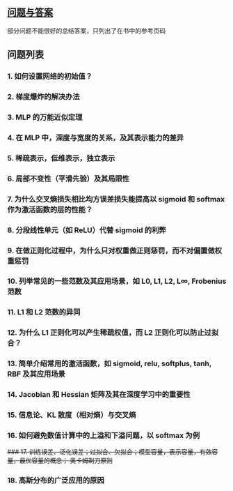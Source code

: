 ## [问题与答案](./QA.md)

部分问题不能很好的总结答案，只列出了在书中的参考页码

## 问题列表

### 1. 如何设置网络的初始值？

### 2. 梯度爆炸的解决办法

### 3. MLP 的万能近似定理

### 4. 在 MLP 中，深度与宽度的关系，及其表示能力的差异

### 5. 稀疏表示，低维表示，独立表示

### 6. 局部不变性（平滑先验）及其局限性

### 7. 为什么交叉熵损失相比均方误差损失能提高以 sigmoid 和 softmax 作为激活函数的层的性能？

### 8. 分段线性单元（如 ReLU）代替 sigmoid 的利弊

### 9. 在做正则化过程中，为什么只对权重做正则惩罚，而不对偏置做权重惩罚

### 10. 列举常见的一些范数及其应用场景，如 L0, L1, L2, L∞, Frobenius 范数

### 11. L1 和 L2 范数的异同

### 12. 为什么 L1 正则化可以产生稀疏权值，而 L2 正则化可以防止过拟合？

### 13. 简单介绍常用的激活函数，如 sigmoid, relu, softplus, tanh, RBF 及其应用场景

### 14. Jacobian 和 Hessian 矩阵及其在深度学习中的重要性

### 15. 信息论、KL 散度（相对熵）与交叉熵

### 16. 如何避免数值计算中的上溢和下溢问题，以 softmax 为例

~~### 17. 训练误差、泛化误差；过拟合、欠拟合；模型容量，表示容量，有效容量，最优容量的概念； 奥卡姆剃刀原则~~

### 18. 高斯分布的广泛应用的原因


